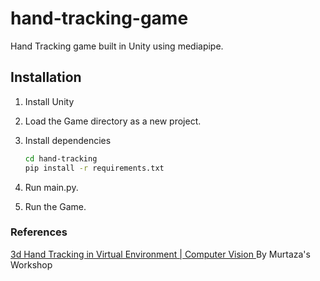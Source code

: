 # hand-tracking-game
Hand Tracking game built in Unity using mediapipe.
## Installation

1. Install Unity
2. Load the Game directory as a new project.
3. Install dependencies

    ```bash
    cd hand-tracking
    pip install -r requirements.txt
    ```
4. Run main.py.
5. Run the Game.

### References

[3d Hand Tracking in Virtual Environment | Computer Vision
](https://youtu.be/RQ-2JWzNc6k?feature=shared)
By Murtaza's Workshop